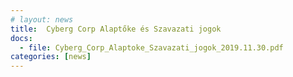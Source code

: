 ```yaml
---
# layout: news
title:  Cyberg Corp Alaptőke és Szavazati jogok 
docs:
  - file: Cyberg_Corp_Alaptoke_Szavazati_jogok_2019.11.30.pdf
categories: [news]
---
```

